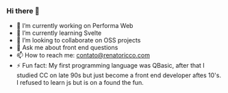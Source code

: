### Hi there 👋

- 🔭 I’m currently working on Performa Web
- 🌱 I’m currently learning Svelte
- 👯 I’m looking to collaborate on OSS projects
- 💬 Ask me about front end questions
- 📫 How to reach me: contato@renatoricco.com
- ⚡ Fun fact: My first programming language was QBasic, after that I studied CC on late 90s but just become a front end developer aftes 10's. I refused to learn js but is on a found the fun. 
